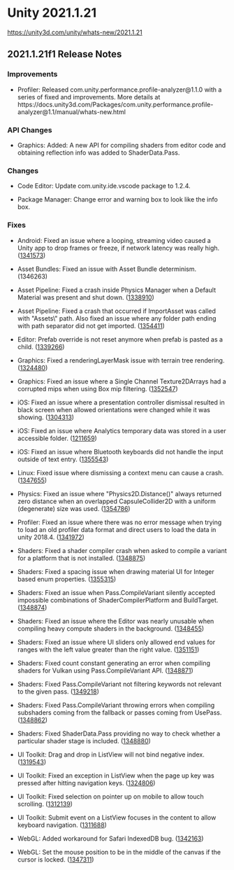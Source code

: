 # Unity 2021.1.21
https://unity3d.com/unity/whats-new/2021.1.21

## 2021.1.21f1 Release Notes


### Improvements
<ul>
<li>Profiler: Released com.unity.performance.profile-analyzer@1.1.0 with a series of fixed and improvements. More details at https://docs.unity3d.com/Packages/com.unity.performance.profile-analyzer@1.1/manual/whats-new.html</li>
</ul>

### API Changes
<ul>
<li>Graphics: Added: A new API for compiling shaders from editor code and obtaining reflection info was added to ShaderData.Pass.</li>
</ul>

### Changes
<ul>
<li><p>Code Editor: Update com.unity.ide.vscode package to 1.2.4.</p></li>
<li><p>Package Manager: Change error and warning box to look like the info box.</p></li>
</ul>

### Fixes
<ul>
<li><p>Android: Fixed an issue where a looping, streaming video caused a Unity app to drop frames or freeze, if network latency was really high. (<a href="https://issuetracker.unity3d.com/issues/android-streaming-a-video-can-cause-an-app-to-hang-slash-freeze-when-network-latency-is-high">1341573</a>)</p></li>
<li><p>Asset Bundles: Fixed an issue with Asset Bundle determinism. (1346263)</p></li>
<li><p>Asset Pipeline: Fixed a crash inside Physics Manager when a Default Material was present and shut down. (<a href="https://issuetracker.unity3d.com/issues/editor-importing-a-physicsmaterial-crashes-the-editor-inside-physicmaterial-reset">1338910</a>)</p></li>
<li><p>Asset Pipeline: Fixed a crash that occurred if ImportAsset was called with "Assets\" path. Also fixed an issue where any folder path ending with path separator did not get imported. (<a href="https://issuetracker.unity3d.com/issues/double-slash-at-the-end-of-the-assets-folder-path-crashes-editor-when-invoked">1354411</a>)</p></li>
<li><p>Editor: Prefab override is not reset anymore when prefab is pasted as a child. (<a href="https://issuetracker.unity3d.com/issues/prefabs-overridden-properties-arent-transferred-when-copying-it-to-another-prefab">1339266</a>)</p></li>
<li><p>Graphics: Fixed a renderingLayerMask issue with terrain tree rendering. (<a href="https://issuetracker.unity3d.com/issues/hdrp-terrain-trees-are-stuck-on-light-layerdefault-even-when-rendering-layer-mask-is-set-to-a-different-layer">1324480</a>)</p></li>
<li><p>Graphics: Fixed an issue where a Single Channel Texture2DArrays had a corrupted mips when using Box mip filtering. (<a href="https://issuetracker.unity3d.com/issues/2d-texture-2d-array-preview-looks-corrupted-when-mip-map-filtering-is-set-to-box-at-different-mip-levels">1352547</a>)</p></li>
<li><p>iOS: Fixed an issue where a presentation controller dismissal resulted in black screen when allowed orientations were changed while it was showing. (<a href="https://issuetracker.unity3d.com/issues/ios-app-shows-a-black-screen-when-orientation-is-changed-during-uiviewcontroller-dismissal">1304313</a>)</p></li>
<li><p>iOS: Fixed an issue where Analytics temporary data was stored in a user accessible folder. (<a href="https://issuetracker.unity3d.com/issues/ios-service-related-files-and-folders-created-under-documents-folder-on-ios">1211659</a>)</p></li>
<li><p>iOS: Fixed an issue where Bluetooth keyboards did not handle the input outside of text entry. (<a href="https://issuetracker.unity3d.com/issues/ios-input-from-an-external-keyboard-is-not-handled-when-running-a-build">1355543</a>)</p></li>
<li><p>Linux: Fixed issue where dismissing a context menu can cause a crash. (<a href="https://issuetracker.unity3d.com/issues/linux-crash-on-disablesubmenu-when-double-clicking-to-close-a-context-menu">1347655</a>)</p></li>
<li><p>Physics: Fixed an issue where "Physics2D.Distance()" always returned zero distance when an overlapped CapsuleCollider2D with a uniform (degenerate) size was used. (<a href="https://issuetracker.unity3d.com/issues/physics2d-dot-distance-returns-zero-when-capsulecollider-has-a-size-of-0-dot-1-0-dot-1">1354786</a>)</p></li>
<li><p>Profiler: Fixed an issue where there was no error message when trying to load an old profiler data format and direct users to load the data in unity 2018.4. (<a href="https://issuetracker.unity3d.com/issues/profiler-loading-data-from-file-2018-dot-3-or-2018-dot-4-does-not-produce-correct-results">1341972</a>)</p></li>
<li><p>Shaders: Fixed a shader compiler crash when asked to compile a variant for a platform that is not installed. (<a href="https://issuetracker.unity3d.com/issues/pass-dot-compilevariant-crashes-the-shader-compiler-when-using-a-target-platform-that-is-not-installed">1348875</a>)</p></li>
<li><p>Shaders: Fixed a spacing issue when drawing material UI for Integer based enum properties. (<a href="https://issuetracker.unity3d.com/issues/extra-spacing-is-added-in-the-inspector-when-using-enum-for-integer-property">1355315</a>)</p></li>
<li><p>Shaders: Fixed an issue when Pass.CompileVariant silently accepted impossible combinations of ShaderCompilerPlatform and BuildTarget. (<a href="https://issuetracker.unity3d.com/issues/pass-dot-compilevariant-allows-impossible-combinations-of-parameters-like-metal-on-android">1348874</a>)</p></li>
<li><p>Shaders: Fixed an issue where the Editor was nearly unusable when compiling heavy compute shaders in the background. (<a href="https://issuetracker.unity3d.com/issues/unity-shader-compiler-task-process-have-high-cpu-usage-when-installing-hdrp-package">1348455</a>)</p></li>
<li><p>Shaders: Fixed an issue where UI sliders only allowed end values for ranges with the left value greater than the right value. (<a href="https://issuetracker.unity3d.com/issues/range-shader-property-slider-malfunctioning-when-value-goes-from-high-to-low">1351151</a>)</p></li>
<li><p>Shaders: Fixed count constant generating an error when compiling shaders for Vulkan using Pass.CompileVariant API. (<a href="https://issuetracker.unity3d.com/issues/pass-dot-compilevariant-complains-about-top-level-params-being-outside-of-cbuffer-when-compiling-for-vk-slash-android">1348871</a>)</p></li>
<li><p>Shaders: Fixed Pass.CompileVariant not filtering keywords not relevant to the given pass. (<a href="https://issuetracker.unity3d.com/issues/pass-dot-compilevariant-api-doesnt-filter-keywords-for-a-given-pass">1349218</a>)</p></li>
<li><p>Shaders: Fixed Pass.CompileVariant throwing errors when compiling subshaders coming from the fallback or passes coming from UsePass. (<a href="https://issuetracker.unity3d.com/issues/pass-dot-compilevariant-throws-errors-when-iterating-over-all-subshaders-and-passes-of-a-new-surface-shader">1348862</a>)</p></li>
<li><p>Shaders: Fixed ShaderData.Pass providing no way to check whether a particular shader stage is included. (<a href="https://issuetracker.unity3d.com/issues/no-api-to-check-whether-a-pass-has-a-given-shader-stage">1348880</a>)</p></li>
<li><p>UI Toolkit: Drag and drop in ListView will not bind negative index. (<a href="https://issuetracker.unity3d.com/issues/reorderable-listview-binds-negative-index-when-dragging-an-element-off-the-top-of-the-listview">1319543</a>)</p></li>
<li><p>UI Toolkit: Fixed an exception in ListView when the page up key was pressed after hitting navigation keys. (<a href="https://issuetracker.unity3d.com/issues/argumentoutofrangeexception-is-thrown-when-pressing-pageup-key-after-a-directional-key-is-pressed-and-using-uidocument">1324806</a>)</p></li>
<li><p>UI Toolkit: Fixed selection on pointer up on mobile to allow touch scrolling. (<a href="https://issuetracker.unity3d.com/issues/uitoolkit-listview-onselectionchange-conflicts-with-scrolling-on-touch-devices">1312139</a>)</p></li>
<li><p>UI Toolkit: Submit event on a ListView focuses in the content to allow keyboard navigation. (<a href="https://issuetracker.unity3d.com/issues/ui-toolkit-listview-isnt-being-selected-when-clicking-submit-key">1311688</a>)</p></li>
<li><p>WebGL: Added workaround for Safari IndexedDB bug. (<a href="https://issuetracker.unity3d.com/issues/webgl-macos-page-fails-to-load-on-safari-14-dot-1-1">1342163</a>)</p></li>
<li><p>WebGL: Set the mouse position to be in the middle of the canvas if the cursor is locked. (<a href="https://issuetracker.unity3d.com/issues/webgl-player-crashes-when-calling-inputsystem-dot-registerbindingcomposite-function-with-runtimeinitializeonloadmethod-attribute">1347311</a>)</p></li>
</ul>

